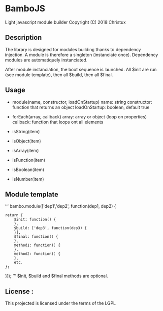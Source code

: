 # BamboJS

Light javascript module builder
Copyright (C) 2018 Christux

## Description

The library is designed for modules building thanks to dependency injection.
A module is therefore a singleton (instanciate once).
Dependency modules are automatiquely instanciated.

After module instanciation, the boot sequence is launched.
All $init are run (see module template), then all $build, then all $final.


## Usage

- module(name, constructor, loadOnStartup)
	name: string
	constructor: function that returns an object
	loadOnStartup: boolean, default true

- forEach(array, callback)
	array: array or object (loop on properties)
	callback: function that loops ont all elements

- isString(item)
- isObject(item)
- isArray(item)
- isFunction(item)
- isBoolean(item)
- isNumber(item)


## Module template
‘‘‘
bambo.module(['dep1','dep2', function(dep1, dep2) {

	return {
		$init: function() {
		},
		$build: ['dep3', function(dep3) {
		}],
		$final: function() {
		},
		method1: function() {
		},
		method2: function() {
		},
		etc.
	};
}]);
‘‘‘
$init, $build and $final methods are optional.


## License :

This projected is licensed under the terms of the LGPL